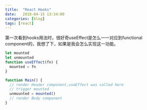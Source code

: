 ```yaml
---
title:  "React Hooks"
date:   2018-04-15 13:34:00
categories: [blog]
tags: [react]
---
```


第一次看到hooks用法时，很好奇useEffect是怎么一一对应到functional component的，我想了下，如果是我会怎么实现这一功能。
```js
let mounted
let unmounted
function useEffect(fn) {
  mounted = fn
}

function Main() {
  // render Header component,useEffect was called here
  // trigger mounted
  unmounted = mounted()
  // render Body component
}
```